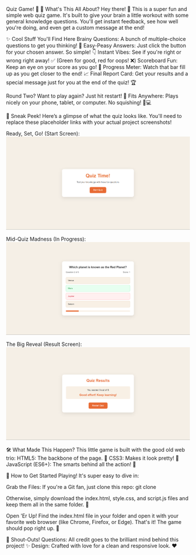 Quiz Game! 🎉
📝 What's This All About?
Hey there! 👋 This is a super fun and simple web quiz game. It's built to give your brain a little workout with some general knowledge questions. You'll get instant feedback, see how well you're doing, and even get a custom message at the end!

✨ Cool Stuff You'll Find Here
Brainy Questions: A bunch of multiple-choice questions to get you thinking! 🤔
Easy-Peasy Answers: Just click the button for your chosen answer. So simple! 👇
Instant Vibes: See if you're right or wrong right away! ✅ (Green for good, red for oops! ❌)
Scoreboard Fun: Keep an eye on your score as you go! 🎯
Progress Meter: Watch that bar fill up as you get closer to the end! 📈
Final Report Card: Get your results and a special message just for you at the end of the quiz! 🏆

Round Two? Want to play again? Just hit restart! 🔄
Fits Anywhere: Plays nicely on your phone, tablet, or computer. No squishing! 📱💻

📸 Sneak Peek!
Here’s a glimpse of what the quiz looks like. You'll need to replace these placeholder links with your actual project screenshots!

Ready, Set, Go! (Start Screen):
![Alt text for start screen](Images/startquiz.png)

Mid-Quiz Madness (In Progress):
![Alt text for start screen](Images/quiz.png)

The Big Reveal (Result Screen):
![Alt text for start screen](Images/resultpage.png)

🛠️ What Made This Happen?
This little game is built with the good old web trio:
HTML5: The backbone of the page. 🦴
CSS3: Makes it look pretty! 🎨
JavaScript (ES6+): The smarts behind all the action! 🧠

🚀 How to Get Started Playing!
It's super easy to dive in:

Grab the Files:
If you're a Git fan, just clone this repo:
git clone <repository-url>

Otherwise, simply download the index.html, style.css, and script.js files and keep them all in the same folder. 📂

Open 'Er Up!
Find the index.html file in your folder and open it with your favorite web browser (like Chrome, Firefox, or Edge). That's it! The game should pop right up. 🚀

📄 Shout-Outs!
Questions: All credit goes to the brilliant mind behind this project! ✨
Design: Crafted with love for a clean and responsive look. ❤️
